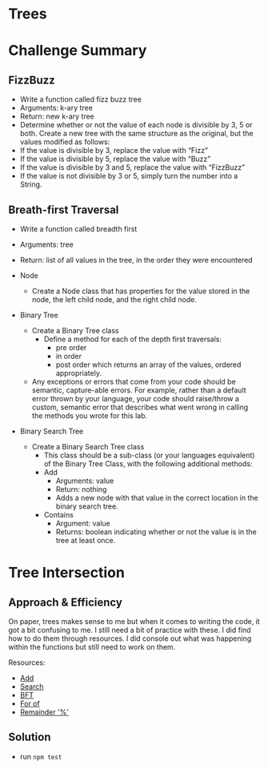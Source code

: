 # Trees

# Challenge Summary

## FizzBuzz
- Write a function called fizz buzz tree
- Arguments: k-ary tree
- Return: new k-ary tree
- Determine whether or not the value of each node is divisible by 3, 5 or both. Create a new tree with the same structure as the original, but the values modified as follows:
- If the value is divisible by 3, replace the value with “Fizz”
- If the value is divisible by 5, replace the value with “Buzz”
- If the value is divisible by 3 and 5, replace the value with “FizzBuzz”
- If the value is not divisible by 3 or 5, simply turn the number into a String.

## Breath-first Traversal
- Write a function called breadth first
- Arguments: tree
- Return: list of all values in the tree, in the order they were encountered

- Node
  - Create a Node class that has properties for the value stored in the node, the left child node, and the right child node.
- Binary Tree
  - Create a Binary Tree class
    - Define a method for each of the depth first traversals:
      - pre order
      - in order
      - post order which returns an array of the values, ordered appropriately.
  - Any exceptions or errors that come from your code should be semantic, capture-able errors. For example, rather than a default error thrown by your language, your code should raise/throw a custom, semantic error that describes what went wrong in calling the methods you wrote for this lab.
- Binary Search Tree
  - Create a Binary Search Tree class
    - This class should be a sub-class (or your languages equivalent) of the Binary Tree Class, with the following additional methods:
    - Add
      - Arguments: value
      - Return: nothing
      - Adds a new node with that value in the correct location in the binary search tree.
    - Contains
      - Argument: value
      - Returns: boolean indicating whether or not the value is in the tree at least once.

# Tree Intersection


## Approach & Efficiency
On paper, trees makes sense to me but when it comes to writing the code, it got a bit confusing to me. I still need a bit of practice with these. I did find how to do them through resources. I did console out what was happening within the functions but still need to work on them.

Resources:
- [Add](https://www.digitalocean.com/community/tutorials/js-binary-search-trees)
- [Search](https://www.tutorialspoint.com/Searching-for-values-in-an-Javascript-Binary-Search-Tree)
- [BFT](https://dev.to/edwardcashmere/binary-tree-part-3-breadth-first-search-javascript-and-python-21k1)
- [For of](https://developer.mozilla.org/en-US/docs/Web/JavaScript/Reference/Statements/for...of)
- [Remainder '%'](https://developer.mozilla.org/en-US/docs/Web/JavaScript/Reference/Operators/Remainder)

## Solution
- run `npm test`
